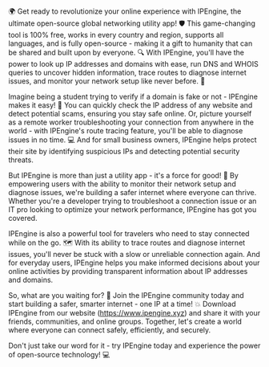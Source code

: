 🌍 Get ready to revolutionize your online experience with IPEngine, the ultimate open-source global networking utility app! 🛡️ This game-changing tool is 100% free, works in every country and region, supports all languages, and is fully open-source - making it a gift to humanity that can be shared and built upon by everyone. 🔍 With IPEngine, you'll have the power to look up IP addresses and domains with ease, run DNS and WHOIS queries to uncover hidden information, trace routes to diagnose internet issues, and monitor your network setup like never before. 📡

Imagine being a student trying to verify if a domain is fake or not - IPEngine makes it easy! 🤔 You can quickly check the IP address of any website and detect potential scams, ensuring you stay safe online. Or, picture yourself as a remote worker troubleshooting your connection from anywhere in the world - with IPEngine's route tracing feature, you'll be able to diagnose issues in no time. 💻 And for small business owners, IPEngine helps protect their site by identifying suspicious IPs and detecting potential security threats.

But IPEngine is more than just a utility app - it's a force for good! 🌟 By empowering users with the ability to monitor their network setup and diagnose issues, we're building a safer internet where everyone can thrive. Whether you're a developer trying to troubleshoot a connection issue or an IT pro looking to optimize your network performance, IPEngine has got you covered.

IPEngine is also a powerful tool for travelers who need to stay connected while on the go. 🗺️ With its ability to trace routes and diagnose internet issues, you'll never be stuck with a slow or unreliable connection again. And for everyday users, IPEngine helps you make informed decisions about your online activities by providing transparent information about IP addresses and domains.

So, what are you waiting for? 🚀 Join the IPEngine community today and start building a safer, smarter internet - one IP at a time! 💥 Download IPEngine from our website (https://www.ipengine.xyz) and share it with your friends, communities, and online groups. Together, let's create a world where everyone can connect safely, efficiently, and securely.

Don't just take our word for it - try IPEngine today and experience the power of open-source technology! 💻